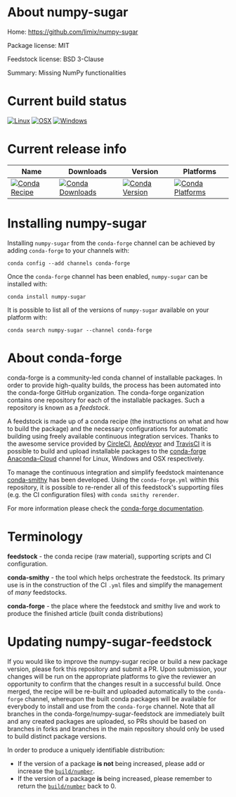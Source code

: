About numpy-sugar
=================

Home: https://github.com/limix/numpy-sugar

Package license: MIT

Feedstock license: BSD 3-Clause

Summary: Missing NumPy functionalities



Current build status
====================

[![Linux](https://img.shields.io/circleci/project/github/conda-forge/numpy_sugar-feedstock/master.svg?label=Linux)](https://circleci.com/gh/conda-forge/numpy_sugar-feedstock)
[![OSX](https://img.shields.io/travis/conda-forge/numpy_sugar-feedstock/master.svg?label=macOS)](https://travis-ci.org/conda-forge/numpy_sugar-feedstock)
[![Windows](https://img.shields.io/appveyor/ci/conda-forge/numpy_sugar-feedstock/master.svg?label=Windows)](https://ci.appveyor.com/project/conda-forge/numpy-sugar-feedstock/branch/master)

Current release info
====================

| Name | Downloads | Version | Platforms |
| --- | --- | --- | --- |
| [![Conda Recipe](https://img.shields.io/badge/recipe-numpy--sugar-green.svg)](https://anaconda.org/conda-forge/numpy-sugar) | [![Conda Downloads](https://img.shields.io/conda/dn/conda-forge/numpy-sugar.svg)](https://anaconda.org/conda-forge/numpy-sugar) | [![Conda Version](https://img.shields.io/conda/vn/conda-forge/numpy-sugar.svg)](https://anaconda.org/conda-forge/numpy-sugar) | [![Conda Platforms](https://img.shields.io/conda/pn/conda-forge/numpy-sugar.svg)](https://anaconda.org/conda-forge/numpy-sugar) |

Installing numpy-sugar
======================

Installing `numpy-sugar` from the `conda-forge` channel can be achieved by adding `conda-forge` to your channels with:

```
conda config --add channels conda-forge
```

Once the `conda-forge` channel has been enabled, `numpy-sugar` can be installed with:

```
conda install numpy-sugar
```

It is possible to list all of the versions of `numpy-sugar` available on your platform with:

```
conda search numpy-sugar --channel conda-forge
```


About conda-forge
=================

conda-forge is a community-led conda channel of installable packages.
In order to provide high-quality builds, the process has been automated into the
conda-forge GitHub organization. The conda-forge organization contains one repository
for each of the installable packages. Such a repository is known as a *feedstock*.

A feedstock is made up of a conda recipe (the instructions on what and how to build
the package) and the necessary configurations for automatic building using freely
available continuous integration services. Thanks to the awesome service provided by
[CircleCI](https://circleci.com/), [AppVeyor](http://www.appveyor.com/)
and [TravisCI](https://travis-ci.org/) it is possible to build and upload installable
packages to the [conda-forge](https://anaconda.org/conda-forge)
[Anaconda-Cloud](http://docs.anaconda.org/) channel for Linux, Windows and OSX respectively.

To manage the continuous integration and simplify feedstock maintenance
[conda-smithy](http://github.com/conda-forge/conda-smithy) has been developed.
Using the ``conda-forge.yml`` within this repository, it is possible to re-render all of
this feedstock's supporting files (e.g. the CI configuration files) with ``conda smithy rerender``.

For more information please check the [conda-forge documentation](https://conda-forge.org/docs/).

Terminology
===========

**feedstock** - the conda recipe (raw material), supporting scripts and CI configuration.

**conda-smithy** - the tool which helps orchestrate the feedstock.
                   Its primary use is in the construction of the CI ``.yml`` files
                   and simplify the management of *many* feedstocks.

**conda-forge** - the place where the feedstock and smithy live and work to
                  produce the finished article (built conda distributions)


Updating numpy-sugar-feedstock
==============================

If you would like to improve the numpy-sugar recipe or build a new
package version, please fork this repository and submit a PR. Upon submission,
your changes will be run on the appropriate platforms to give the reviewer an
opportunity to confirm that the changes result in a successful build. Once
merged, the recipe will be re-built and uploaded automatically to the
`conda-forge` channel, whereupon the built conda packages will be available for
everybody to install and use from the `conda-forge` channel.
Note that all branches in the conda-forge/numpy-sugar-feedstock are
immediately built and any created packages are uploaded, so PRs should be based
on branches in forks and branches in the main repository should only be used to
build distinct package versions.

In order to produce a uniquely identifiable distribution:
 * If the version of a package **is not** being increased, please add or increase
   the [``build/number``](http://conda.pydata.org/docs/building/meta-yaml.html#build-number-and-string).
 * If the version of a package **is** being increased, please remember to return
   the [``build/number``](http://conda.pydata.org/docs/building/meta-yaml.html#build-number-and-string)
   back to 0.
